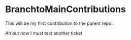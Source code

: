 # BranchtoMainContributions

This will be my first contribution to the parent repo.

Ah but now I must test another ticket

